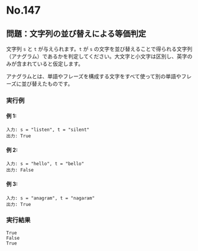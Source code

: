 # No.147

## 問題：文字列の並び替えによる等価判定

文字列 `s` と `t` が与えられます。`t` が `s` の文字を並び替えることで得られる文字列（アナグラム）であるかを判定してください。大文字と小文字は区別し、英字のみが含まれていると仮定します。

アナグラムとは、単語やフレーズを構成する文字をすべて使って別の単語やフレーズに並び替えたものです。

### 実行例

#### 例 1:

```
入力: s = "listen", t = "silent"
出力: True
```

#### 例 2:

```
入力: s = "hello", t = "bello"
出力: False
```

#### 例 3:

```
入力: s = "anagram", t = "nagaram"
出力: True
```

### 実行結果

```text
True
False
True
```
